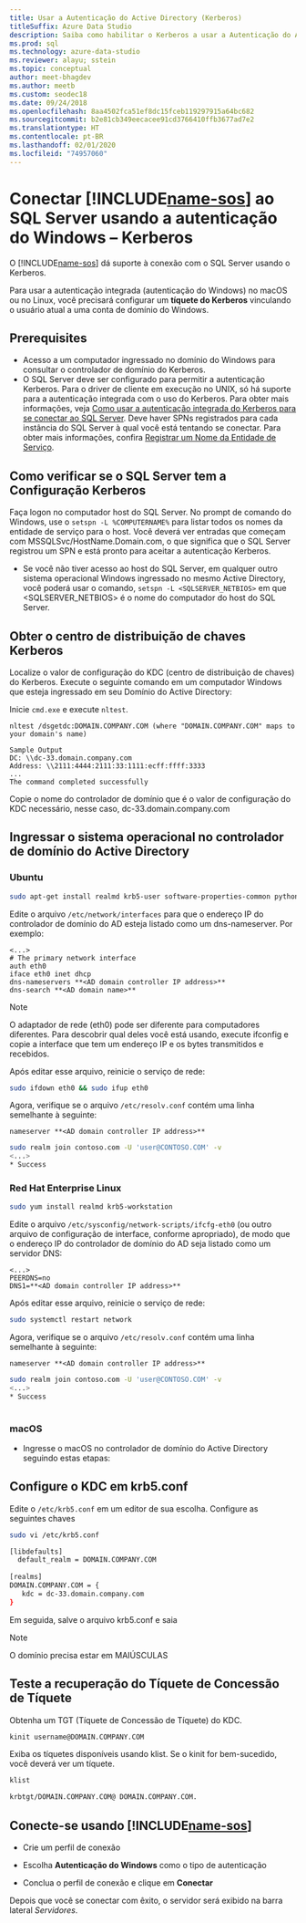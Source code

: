 ```yaml
---
title: Usar a Autenticação do Active Directory (Kerberos)
titleSuffix: Azure Data Studio
description: Saiba como habilitar o Kerberos a usar a Autenticação do Active Directory no Azure Data Studio
ms.prod: sql
ms.technology: azure-data-studio
ms.reviewer: alayu; sstein
ms.topic: conceptual
author: meet-bhagdev
ms.author: meetb
ms.custom: seodec18
ms.date: 09/24/2018
ms.openlocfilehash: 8aa4502fca51ef8dc15fceb119297915a64bc682
ms.sourcegitcommit: b2e81cb349eecacee91cd3766410ffb3677ad7e2
ms.translationtype: HT
ms.contentlocale: pt-BR
ms.lasthandoff: 02/01/2020
ms.locfileid: "74957060"
---
```

# <a name="connect-includename-sosincludesname-sos-shortmd-to-your-sql-server-using-windows-authentication---kerberos"></a>Conectar [!INCLUDE[name-sos](../includes/name-sos-short.md)] ao SQL Server usando a autenticação do Windows – Kerberos 

O [!INCLUDE[name-sos](../includes/name-sos-short.md)] dá suporte à conexão com o SQL Server usando o Kerberos.

Para usar a autenticação integrada (autenticação do Windows) no macOS ou no Linux, você precisará configurar um **tíquete do Kerberos** vinculando o usuário atual a uma conta de domínio do Windows. 

## <a name="prerequisites"></a>Prerequisites

- Acesso a um computador ingressado no domínio do Windows para consultar o controlador de domínio do Kerberos.
- O SQL Server deve ser configurado para permitir a autenticação Kerberos. Para o driver de cliente em execução no UNIX, só há suporte para a autenticação integrada com o uso do Kerberos. Para obter mais informações, veja [Como usar a autenticação integrada do Kerberos para se conectar ao SQL Server](../connect/jdbc/using-kerberos-integrated-authentication-to-connect-to-sql-server.md). Deve haver SPNs registrados para cada instância do SQL Server à qual você está tentando se conectar. Para obter mais informações, confira [Registrar um Nome da Entidade de Serviço](https://technet.microsoft.com/library/ms191153%28v=sql.105%29.aspx#SPN%20Formats).


## <a name="checking-if-sql-server-has-kerberos-setup"></a>Como verificar se o SQL Server tem a Configuração Kerberos

Faça logon no computador host do SQL Server. No prompt de comando do Windows, use o `setspn -L %COMPUTERNAME%` para listar todos os nomes da entidade de serviço para o host. Você deverá ver entradas que começam com MSSQLSvc/HostName.Domain.com, o que significa que o SQL Server registrou um SPN e está pronto para aceitar a autenticação Kerberos. 
- Se você não tiver acesso ao host do SQL Server, em qualquer outro sistema operacional Windows ingressado no mesmo Active Directory, você poderá usar o comando, `setspn -L <SQLSERVER_NETBIOS>` em que <SQLSERVER_NETBIOS> é o nome do computador do host do SQL Server.


## <a name="get-the-kerberos-key-distribution-center"></a>Obter o centro de distribuição de chaves Kerberos

Localize o valor de configuração do KDC (centro de distribuição de chaves) do Kerberos. Execute o seguinte comando em um computador Windows que esteja ingressado em seu Domínio do Active Directory: 

Inicie `cmd.exe` e execute `nltest`.

```
nltest /dsgetdc:DOMAIN.COMPANY.COM (where "DOMAIN.COMPANY.COM" maps to your domain's name)

Sample Output
DC: \\dc-33.domain.company.com
Address: \\2111:4444:2111:33:1111:ecff:ffff:3333
...
The command completed successfully
```
Copie o nome do controlador de domínio que é o valor de configuração do KDC necessário, nesse caso, dc-33.domain.company.com

## <a name="join-your-os-to-the-active-directory-domain-controller"></a>Ingressar o sistema operacional no controlador de domínio do Active Directory

### <a name="ubuntu"></a>Ubuntu
```bash
sudo apt-get install realmd krb5-user software-properties-common python-software-properties packagekit
```

Edite o arquivo `/etc/network/interfaces` para que o endereço IP do controlador de domínio do AD esteja listado como um dns-nameserver. Por exemplo: 

```/etc/network/interfaces
<...>
# The primary network interface
auth eth0
iface eth0 inet dhcp
dns-nameservers **<AD domain controller IP address>**
dns-search **<AD domain name>**
```

> [!NOTE]
> O adaptador de rede (eth0) pode ser diferente para computadores diferentes. Para descobrir qual deles você está usando, execute ifconfig e copie a interface que tem um endereço IP e os bytes transmitidos e recebidos.

Após editar esse arquivo, reinicie o serviço de rede:

```bash
sudo ifdown eth0 && sudo ifup eth0
```

Agora, verifique se o arquivo `/etc/resolv.conf` contém uma linha semelhante à seguinte:  

```Code
nameserver **<AD domain controller IP address>**
```

```bash
sudo realm join contoso.com -U 'user@CONTOSO.COM' -v
<...>
* Success
```
   
### <a name="redhat-enterprise-linux"></a>Red Hat Enterprise Linux
```bash
sudo yum install realmd krb5-workstation
```

Edite o arquivo `/etc/sysconfig/network-scripts/ifcfg-eth0` (ou outro arquivo de configuração de interface, conforme apropriado), de modo que o endereço IP do controlador de domínio do AD seja listado como um servidor DNS:

```/etc/sysconfig/network-scripts/ifcfg-eth0
<...>
PEERDNS=no
DNS1=**<AD domain controller IP address>**
```

Após editar esse arquivo, reinicie o serviço de rede:

```bash
sudo systemctl restart network
```

Agora, verifique se o arquivo `/etc/resolv.conf` contém uma linha semelhante à seguinte:  

```Code
nameserver **<AD domain controller IP address>**
```

```bash
sudo realm join contoso.com -U 'user@CONTOSO.COM' -v
<...>
* Success
   
```

### <a name="macos"></a>macOS

- Ingresse o macOS no controlador de domínio do Active Directory seguindo estas etapas:



## <a name="configure-kdc-in-krb5conf"></a>Configure o KDC em krb5.conf

Edite o `/etc/krb5.conf` em um editor de sua escolha. Configure as seguintes chaves

```bash
sudo vi /etc/krb5.conf

[libdefaults]
  default_realm = DOMAIN.COMPANY.COM
 
[realms]
DOMAIN.COMPANY.COM = {
   kdc = dc-33.domain.company.com
}
```

Em seguida, salve o arquivo krb5.conf e saia

> [!NOTE]
> O domínio precisa estar em MAIÚSCULAS


## <a name="test-the-ticket-granting-ticket-retrieval"></a>Teste a recuperação do Tíquete de Concessão de Tíquete

Obtenha um TGT (Tíquete de Concessão de Tíquete) do KDC.

```bash
kinit username@DOMAIN.COMPANY.COM
```

Exiba os tíquetes disponíveis usando klist. Se o kinit for bem-sucedido, você deverá ver um tíquete. 

```bash
klist

krbtgt/DOMAIN.COMPANY.COM@ DOMAIN.COMPANY.COM.
```

## <a name="connect-using-includename-sosincludesname-sos-shortmd"></a>Conecte-se usando [!INCLUDE[name-sos](../includes/name-sos-short.md)]

* Crie um perfil de conexão

* Escolha **Autenticação do Windows** como o tipo de autenticação

* Conclua o perfil de conexão e clique em **Conectar**

Depois que você se conectar com êxito, o servidor será exibido na barra lateral *Servidores*.
